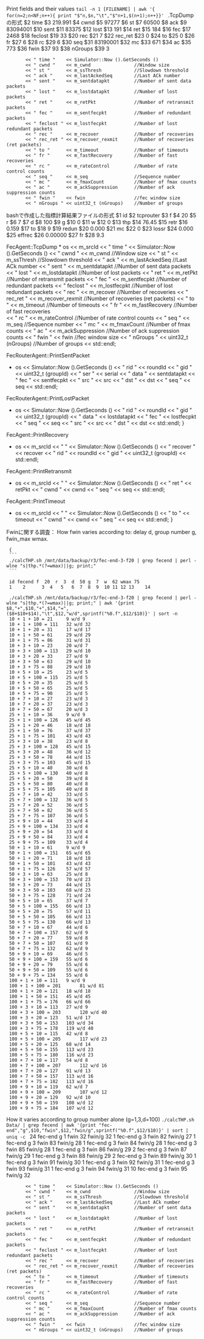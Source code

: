 Print fields and their values
```tail -n 1 [FILENAME] | awk '{ for(n=2;n<NF;n++){ print "$"n,$n,"\t","$"n+1,$(n+1);n++}}' ```
.TcpDumpの形式
     $2 time    $3 219.991
     $4 cwnd    $5 97277
     $6 st      $7 60500
     $8 ack     $9 83094001
     $10 sent   $11 83375
     $12 lost   $13 191
     $14 ret    $15 184
     $16 fec    $17 2468
     $18 feclost     $19 33
     $20 rec    $21 7
     $22 rec_ret     $23 0
     $24 to     $25 0
     $26 fr     $27 6
     $28 rc     $29 6
     $30 seq    $31 83190001
     $32 mc     $33 671
     $34 ac     $35 773
     $36 fwin   $37 93
     $38 nGroups     $39 3


           << " time "    << Simulator::Now ().GetSeconds ()
           << " cwnd "    << m_cwnd                //Window size
           << " st "      << m_ssThresh            //Slowdown threshold
           << " ack "     << m_lastAckedSeq        //Last ACk number
           << " sent "    << m_sentdatapkt         //Number of sent data packets
           << " lost "    << m_lostdatapkt         //Number of lost packets
           << " ret "     << m_retPkt              //Number of retransmit packets
           << " fec "     << m_sentfecpkt          //Number of redundant packets
           << " feclost " << m_lostfecpkt          //Number of lost redundant packets
           << " rec "     << m_recover             //Number of recoveries
           << " rec_ret " << m_recover_rexmit      //Number of recoveries (ret packets)
           << " to "      << m_timeout             //Number of timeouts
           << " fr "      << m_fastRecovery        //Number of fast recoveries  
           << " rc "      << m_rateControl         //Number of rate control counts
           << " seq "     << m_seq                 //Sequence number
           << " mc "      << m_fmaxCount           //Number of fmax counts
           << " ac "      << m_ackSuppression      //Number of ack suppression counts
           << " fwin "    << fwin                  //fec window size
           << " nGroups " << uint32_t (nGroups)    //Number of groups
bashで作成した指標計算結果ファイルの形式
     $1 id      $2 tcprouter
     $3 f       $4 20
     $5 r       $6 7
     $7 d       $8 100
     $9 g       $10 0
     $11 w      $12 0
     $13 thp    $14 76.45
     $15 retr   $16 0.159
     $17 to     $18 9
     $19 redun       $20 0.000
     $21 mc     $22 0
     $23 lossr       $24 0.000
     $25 effrec      $26 0.00000
     $27 fr     $28 9.3


FecAgent::TcpDump 
      * os << m_srcId
           << " time "    << Simulator::Now ().GetSeconds ()
           << " cwnd "    << m_cwnd                //Window size
           << " st "      << m_ssThresh            //Slowdown threshold
           << " ack "     << m_lastAckedSeq        //Last ACk number
           << " sent "    << m_sentdatapkt         //Number of sent data packets
           << " lost "    << m_lostdatapkt         //Number of lost packets
           << " ret "     << m_retPkt              //Number of retransmit packets
           << " fec "     << m_sentfecpkt          //Number of redundant packets
           << " feclost " << m_lostfecpkt          //Number of lost redundant packets
           << " rec "     << m_recover             //Number of recoveries
           << " rec_ret " << m_recover_rexmit      //Number of recoveries (ret packets)
           << " to "      << m_timeout             //Number of timeouts
           << " fr "      << m_fastRecovery        //Number of fast recoveries  
           << " rc "      << m_rateControl         //Number of rate control counts
           << " seq "     << m_seq                 //Sequence number
           << " mc "      << m_fmaxCount           //Number of fmax counts
           << " ac "      << m_ackSuppression      //Number of ack suppression counts
           << " fwin "    << fwin                  //fec window size
           << " nGroups " << uint32_t (nGroups)    //Number of groups
           << std::endl;

FecRouterAgent::PrintSentPacket
  * os << Simulator::Now ().GetSeconds ()
       << " rid "  << roundId
       << " gid "  << uint32_t (groupId)
       << " ser "  << serial
       << " data " << sentdatapkt
       << " fec "  << sentfecpkt
       << " src "  << src
       << " dst "  << dst
       << " seq "  << seq
       << std::endl; 

FecRouterAgent::PrintLostPacket
  * os << Simulator::Now ().GetSeconds ()
       << " rid "  << roundId
       << " gid "  << uint32_t (groupId)
       << " data " << lostdatapkt
       << " fec "  << lostfecpkt
       << " seq "  << seq
       << " src "  << src
       << " dst "  << dst
       << std::endl; 
}
 
FecAgent::PrintRecovery 
  * os << m_srcId
       << " "         << Simulator::Now ().GetSeconds ()
       << " recover " << recover
       << " rid "     << roundId
       << " gid "     << uint32_t (groupId)
       << std::endl; 

FecAgent::PrintRetransmit
  * os << m_srcId 
       << " "      << Simulator::Now ().GetSeconds ()
       << " ret "  << retPkt
       << " cwnd " << cwnd
       << " seq "  << seq
       << std::endl;

FecAgent::PrintTimeout 
  * os << m_srcId 
       << " "      << Simulator::Now ().GetSeconds ()
       << " to "   << timeout
       << " cwnd " << cwnd
       << " seq "  << seq
       << std::endl;
}

Fwinに関する調査：
How fwin varies according to: delay d, group number g, fwin_max wmax.

     {
     ```
     ./calcTHP.sh /mnt/data/backup/r3/fec-end-3-f20 | grep fecend | perl -wlne "s|thp.*(?=wmax)||g; print;" 
     ```

     id fecend f  20  r  3  d  50 g  7  w  62 wmax 75
     1    2      3  4   5   6  7  8  9  10 11 12 13    14  

     ./calcTHP.sh /mnt/data/backup/r3/fec-end-3-f20 | grep fecend | perl -wlne "s|thp.*(?=wmax)||g; print;" | awk '{print $8,"+",$10,"+",$14,"=",($8+$10+$14),"\t",$12,"w/d",sprintf("%0.f",$12/$10)}' | sort -n
     10 + 1 + 10 = 21     9 w/d 9
     10 + 1 + 100 = 111   32 w/d 32
     10 + 1 + 20 = 31     17 w/d 17
     10 + 1 + 50 = 61     29 w/d 29
     10 + 1 + 75 = 86     31 w/d 31
     10 + 3 + 10 = 23     20 w/d 7
     10 + 3 + 100 = 113   29 w/d 10
     10 + 3 + 20 = 33     27 w/d 9
     10 + 3 + 50 = 63     29 w/d 10
     10 + 3 + 75 = 88     29 w/d 10
     10 + 5 + 10 = 25     23 w/d 5
     10 + 5 + 100 = 115   25 w/d 5
     10 + 5 + 20 = 35     25 w/d 5
     10 + 5 + 50 = 65     25 w/d 5
     10 + 5 + 75 = 90     25 w/d 5
     10 + 7 + 10 = 27     23 w/d 3
     10 + 7 + 20 = 37     23 w/d 3
     10 + 7 + 50 = 67     20 w/d 3
     25 + 1 + 10 = 36     9 w/d 9
     25 + 1 + 100 = 126   45 w/d 45
     25 + 1 + 20 = 46     18 w/d 18
     25 + 1 + 50 = 76     37 w/d 37
     25 + 1 + 75 = 101    43 w/d 43
     25 + 3 + 10 = 38     23 w/d 8
     25 + 3 + 100 = 128   45 w/d 15
     25 + 3 + 20 = 48     36 w/d 12
     25 + 3 + 50 = 78     44 w/d 15
     25 + 3 + 75 = 103    45 w/d 15
     25 + 5 + 10 = 40     30 w/d 6
     25 + 5 + 100 = 130   40 w/d 8
     25 + 5 + 20 = 50     39 w/d 8
     25 + 5 + 50 = 80     40 w/d 8
     25 + 5 + 75 = 105    40 w/d 8
     25 + 7 + 10 = 42     33 w/d 5
     25 + 7 + 100 = 132   36 w/d 5
     25 + 7 + 20 = 52     36 w/d 5
     25 + 7 + 50 = 82     36 w/d 5
     25 + 7 + 75 = 107    36 w/d 5
     25 + 9 + 10 = 44     33 w/d 4
     25 + 9 + 100 = 134   33 w/d 4
     25 + 9 + 20 = 54     33 w/d 4
     25 + 9 + 50 = 84     33 w/d 4
     25 + 9 + 75 = 109    33 w/d 4
     50 + 1 + 10 = 61     9 w/d 9
     50 + 1 + 100 = 151   65 w/d 65
     50 + 1 + 20 = 71     18 w/d 18
     50 + 1 + 50 = 101    43 w/d 43
     50 + 1 + 75 = 126    57 w/d 57
     50 + 3 + 10 = 63     25 w/d 8
     50 + 3 + 100 = 153   70 w/d 23
     50 + 3 + 20 = 73     44 w/d 15
     50 + 3 + 50 = 103    68 w/d 23
     50 + 3 + 75 = 128    71 w/d 24
     50 + 5 + 10 = 65     37 w/d 7
     50 + 5 + 100 = 155   66 w/d 13
     50 + 5 + 20 = 75     57 w/d 11
     50 + 5 + 50 = 105    66 w/d 13
     50 + 5 + 75 = 130    66 w/d 13
     50 + 7 + 10 = 67     44 w/d 6
     50 + 7 + 100 = 157   62 w/d 9
     50 + 7 + 20 = 77     59 w/d 8
     50 + 7 + 50 = 107    61 w/d 9
     50 + 7 + 75 = 132    62 w/d 9
     50 + 9 + 10 = 69     46 w/d 5
     50 + 9 + 100 = 159   55 w/d 6
     50 + 9 + 20 = 79     55 w/d 6
     50 + 9 + 50 = 109    55 w/d 6
     50 + 9 + 75 = 134    55 w/d 6
     100 + 1 + 10 = 111   9 w/d 9
     100 + 1 + 100 = 201       81 w/d 81
     100 + 1 + 20 = 121   18 w/d 18
     100 + 1 + 50 = 151   45 w/d 45
     100 + 1 + 75 = 176   66 w/d 66
     100 + 3 + 10 = 113   27 w/d 9
     100 + 3 + 100 = 203       120 w/d 40
     100 + 3 + 20 = 123   51 w/d 17
     100 + 3 + 50 = 153   103 w/d 34
     100 + 3 + 75 = 178   119 w/d 40
     100 + 5 + 10 = 115   42 w/d 8
     100 + 5 + 100 = 205       117 w/d 23
     100 + 5 + 20 = 125   68 w/d 14
     100 + 5 + 50 = 155   113 w/d 23
     100 + 5 + 75 = 180   116 w/d 23
     100 + 7 + 10 = 117   54 w/d 8
     100 + 7 + 100 = 207       112 w/d 16
     100 + 7 + 20 = 127   91 w/d 13
     100 + 7 + 50 = 157   113 w/d 16
     100 + 7 + 75 = 182   113 w/d 16
     100 + 9 + 10 = 119   62 w/d 7
     100 + 9 + 100 = 209       107 w/d 12
     100 + 9 + 20 = 129   92 w/d 10
     100 + 9 + 50 = 159   108 w/d 12
     100 + 9 + 75 = 184   107 w/d 12

How it varies according to group number alone (g=1,3,d=100)
     ```./calcTHP.sh Data/ | grep fecend | awk '{print "fec-end","g",$10,"fwin",$12,"fwin/g",sprintf("%0.f",$12/$10)}' | sort | uniq -c ```
          24 fec-end g 1 fwin 32 fwin/g 32
           1 fec-end g 3 fwin 82 fwin/g 27
           1 fec-end g 3 fwin 83 fwin/g 28
           1 fec-end g 3 fwin 84 fwin/g 28
           1 fec-end g 3 fwin 85 fwin/g 28
           1 fec-end g 3 fwin 86 fwin/g 29
           2 fec-end g 3 fwin 87 fwin/g 29
           1 fec-end g 3 fwin 88 fwin/g 29
           2 fec-end g 3 fwin 89 fwin/g 30
           1 fec-end g 3 fwin 91 fwin/g 30
           1 fec-end g 3 fwin 92 fwin/g 31
           1 fec-end g 3 fwin 93 fwin/g 31
           1 fec-end g 3 fwin 94 fwin/g 31
          10 fec-end g 3 fwin 95 fwin/g 32



           << " time "    << Simulator::Now ().GetSeconds ()
           << " cwnd "    << m_cwnd                //Window size
           << " st "      << m_ssThresh            //Slowdown threshold
           << " ack "     << m_lastAckedSeq        //Last ACk number
           << " sent "    << m_sentdatapkt         //Number of sent data packets
           << " lost "    << m_lostdatapkt         //Number of lost packets
           << " ret "     << m_retPkt              //Number of retransmit packets
           << " fec "     << m_sentfecpkt          //Number of redundant packets
           << " feclost " << m_lostfecpkt          //Number of lost redundant packets
           << " rec "     << m_recover             //Number of recoveries
           << " rec_ret " << m_recover_rexmit      //Number of recoveries (ret packets)
           << " to "      << m_timeout             //Number of timeouts
           << " fr "      << m_fastRecovery        //Number of fast recoveries  
           << " rc "      << m_rateControl         //Number of rate control counts
           << " seq "     << m_seq                 //Sequence number
           << " mc "      << m_fmaxCount           //Number of fmax counts
           << " ac "      << m_ackSuppression      //Number of ack suppression counts
           << " fwin "    << fwin                  //fec window size
           << " nGroups " << uint32_t (nGroups)    //Number of groups

